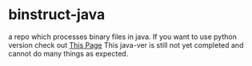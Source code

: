 # binstruct-java
a repo which processes binary files in java.
If you want to use python version check out [This Page](https://github.com/qpure/binstruct-py)
This java-ver is still not yet completed and cannot do many things as expected.
